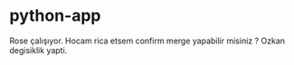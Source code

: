 # python-app
Rose çalışıyor. Hocam rica etsem confirm merge yapabilir misiniz ?
Ozkan degisiklik yapti.


